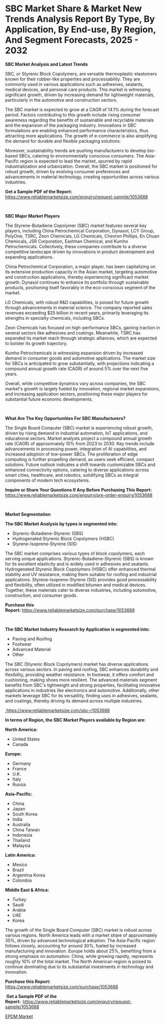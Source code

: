 <p><h1>SBC Market Share & Market New Trends Analysis Report By Type, By Application, By End-use, By Region, And Segment Forecasts, 2025 - 2032</h1></p><p><strong>SBC Market Analysis and Latest Trends</strong></p>
<p><p>SBC, or Styrenic Block Copolymers, are versatile thermoplastic elastomers known for their rubber-like properties and processability. They are commonly used in various applications such as adhesives, sealants, medical devices, and personal care products. This market is witnessing significant growth, driven by increasing demand for lightweight materials, particularly in the automotive and construction sectors.</p><p>The SBC market is expected to grow at a CAGR of 14.1% during the forecast period. Factors contributing to this growth include rising consumer awareness regarding the benefits of sustainable and recyclable materials and the expansion of the packaging industry. Innovations in SBC formulations are enabling enhanced performance characteristics, thus attracting more applications. The growth of e-commerce is also amplifying the demand for durable and flexible packaging solutions.</p><p>Moreover, sustainability trends are pushing manufacturers to develop bio-based SBCs, catering to environmentally conscious consumers. The Asia-Pacific region is expected to lead the market, spurred by rapid industrialization and urbanization. Overall, the SBC market is positioned for robust growth, driven by evolving consumer preferences and advancements in material technology, creating opportunities across various industries.</p></p>
<p><strong>Get a Sample PDF of the Report:&nbsp;</strong> <a href="https://www.reliablemarketsize.com/enquiry/request-sample/1053688?utm_campaign=2889&utm_medium=2&utm_source=Github&utm_content=ia&utm_term=02042025&utm_id=sbc">https://www.reliablemarketsize.com/enquiry/request-sample/1053688</a></p>
<p>&nbsp;</p>
<p><strong>SBC Major Market Players</strong></p>
<p><p>The Styrene-Butadiene Copolymer (SBC) market features several key players, including China Petrochemical Corporation, Dynasol, LCY Group, PolyOne, TSRC, Zeon Chemicals, LG Chemicals, Chevron Phillips, En Chuan Chemicals, JSR Corporation, Eastman Chemical, and Kumho Petrochemicals. Collectively, these companies contribute to a diverse competitive landscape driven by innovations in product development and expanding applications.</p><p>China Petrochemical Corporation, a major player, has been capitalizing on its extensive production capacity in the Asian market, targeting automotive and construction applications, thereby experiencing significant market growth. Dynasol continues to enhance its portfolio through sustainable products, positioning itself favorably in the eco-conscious segment of the market.</p><p>LG Chemicals, with robust R&D capabilities, is poised for future growth through advancements in material science. The company reported sales revenues exceeding $25 billion in recent years, primarily leveraging its strengths in specialty chemicals, including SBCs. </p><p>Zeon Chemicals has focused on high-performance SBCs, gaining traction in several sectors like adhesives and coatings. Meanwhile, TSRC has expanded its market reach through strategic alliances, which are expected to bolster its growth trajectory.</p><p>Kumho Petrochemicals is witnessing expansion driven by increased demand in consumer goods and automotive applications. The market size for SBCs is anticipated to grow substantially, with projections indicating a compound annual growth rate (CAGR) of around 5% over the next five years.</p><p>Overall, while competitive dynamics vary across companies, the SBC market's growth is largely fueled by innovation, regional market expansions, and increasing application sectors, positioning these major players for substantial future economic developments.</p></p>
<p>&nbsp;</p>
<p><strong>What Are The Key Opportunities For SBC Manufacturers?</strong></p>
<p><p>The Single Board Computer (SBC) market is experiencing robust growth, driven by rising demand in industrial automation, IoT applications, and educational sectors. Market analysts project a compound annual growth rate (CAGR) of approximately 10% from 2023 to 2030. Key trends include advancements in processing power, integration of AI capabilities, and increased adoption of low-power SBCs. The proliferation of edge computing is further propelling demand, as users seek efficient, compact solutions. Future outlook indicates a shift towards customizable SBCs and enhanced connectivity options, catering to diverse applications across smart cities, healthcare, and robotics, solidifying SBCs as integral components of modern tech ecosystems.</p></p>
<p><strong>Inquire or Share Your Questions If Any Before Purchasing This Report:</strong> <a href="https://www.reliablemarketsize.com/enquiry/pre-order-enquiry/1053688?utm_campaign=2889&utm_medium=2&utm_source=Github&utm_content=ia&utm_term=02042025&utm_id=sbc">https://www.reliablemarketsize.com/enquiry/pre-order-enquiry/1053688</a></p>
<p>&nbsp;</p>
<p><strong>Market Segmentation</strong></p>
<p><strong>The SBC Market Analysis by types is segmented into:</strong></p>
<p><ul><li>Styrenic-Butadiene-Styrenic (SBS)</li><li>Hydrogenated Styrenic Block Copolymers (HSBC)</li><li>Styrene-Isoprene-Styrene (SIS)</li></ul></p>
<p><p>The SBC market comprises various types of block copolymers, each serving unique applications. Styrenic-Butadiene-Styrenic (SBS) is known for its excellent elasticity and is widely used in adhesives and sealants. Hydrogenated Styrenic Block Copolymers (HSBC) offer enhanced thermal stability and UV resistance, making them suitable for roofing and industrial applications. Styrene-Isoprene-Styrene (SIS) provides good processability and flexibility, often utilized in modified bitumen and medical devices. Together, these materials cater to diverse industries, including automotive, construction, and consumer goods.</p></p>
<p><strong>Purchase this Report:&nbsp;</strong><a href="https://www.reliablemarketsize.com/purchase/1053688?utm_campaign=2889&utm_medium=2&utm_source=Github&utm_content=ia&utm_term=02042025&utm_id=sbc">https://www.reliablemarketsize.com/purchase/1053688</a></p>
<p>&nbsp;</p>
<p><strong>The SBC Market Industry Research by Application is segmented into:</strong></p>
<p><ul><li>Paving and Roofing</li><li>Footwear</li><li>Advanced Material</li><li>Other</li></ul></p>
<p><p>The SBC (Styrenic Block Copolymers) market has diverse applications across various sectors. In paving and roofing, SBC enhances durability and flexibility, providing weather resistance. In footwear, it offers comfort and cushioning, making shoes more resilient. The advanced materials segment benefits from SBC's lightweight and strong properties, facilitating innovative applications in industries like electronics and automotive. Additionally, other markets leverage SBC for its versatility, finding uses in adhesives, sealants, and coatings, thereby driving its demand across multiple industries.</p></p>
<p><a href="https://www.reliablemarketsize.com/sbc-r1053688?utm_campaign=2889&utm_medium=2&utm_source=Github&utm_content=ia&utm_term=02042025&utm_id=sbc">&nbsp;https://www.reliablemarketsize.com/sbc-r1053688</a></p>
<p><strong>In terms of Region, the SBC Market Players available by Region are:</strong></p>
<p>
    <p> <strong> North America: </strong>
        <ul>
            <li>United States</li>
            <li>Canada</li>
        </ul>
        </p> 
    <p> <strong> Europe: </strong>
        <ul>
            <li>Germany</li>
            <li>France</li>
            <li>U.K.</li>
            <li>Italy</li>
            <li>Russia</li>
        </ul>
        </p> 
    <p> <strong> Asia-Pacific: </strong>
        <ul>
            <li>China</li>
            <li>Japan</li>
            <li>South Korea</li>
            <li>India</li>
            <li>Australia</li>
            <li>China Taiwan</li>
            <li>Indonesia</li>
            <li>Thailand</li>
            <li>Malaysia</li>
        </ul>
        </p> 
    <p> <strong> Latin America: </strong>
        <ul>
            <li>Mexico</li>
            <li>Brazil</li>
            <li>Argentina Korea</li>
            <li>Colombia</li>
        </ul>
        </p> 
    <p> <strong> Middle East & Africa: </strong>
        <ul>
            <li>Turkey</li>
            <li>Saudi</li>
            <li>Arabia</li>
            <li>UAE</li>
            <li>Korea</li>
        </ul>
    </p>
    </p>
<p><p>The growth of the Single Board Computer (SBC) market is robust across various regions. North America leads with a market share of approximately 35%, driven by advanced technological adoption. The Asia-Pacific region follows closely, accounting for around 30%, fueled by increased manufacturing and innovation. Europe holds about 25%, benefiting from a strong emphasis on automation. China, while growing rapidly, represents roughly 10% of the total market. The North American region is poised to continue dominating due to its substantial investments in technology and innovation.</p></p>
<p><strong>Purchase this Report: </strong><a href="https://www.reliablemarketsize.com/purchase/1053688?utm_campaign=2889&utm_medium=2&utm_source=Github&utm_content=ia&utm_term=02042025&utm_id=sbc">https://www.reliablemarketsize.com/purchase/1053688</a></p>
<p>&nbsp;<strong>Get a Sample PDF of the Report:&nbsp;&nbsp;</strong><a href="https://www.reliablemarketsize.com/enquiry/request-sample/1053688?utm_campaign=2889&utm_medium=2&utm_source=Github&utm_content=ia&utm_term=02042025&utm_id=sbc">https://www.reliablemarketsize.com/enquiry/request-sample/1053688</a></p>
<p><strong></strong></p>
<p><p><a href="https://github.com/abedlagagica4/Market-Research-Report-List-1/blob/main/epdm-market.md?utm_campaign=2889&utm_medium=2&utm_source=Github&utm_content=ia&utm_term=02042025&utm_id=sbc">EPDM Market</a></p></p>